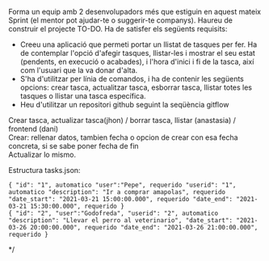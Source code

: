 <p>Forma un equip amb 2 desenvolupadors més que estiguin en aquest mateix Sprint (el mentor pot ajudar-te o suggerir-te companys).
Haureu de construir el projecte TO-DO. Ha de satisfer els següents requisits:</p>

<ul>
<li>Creeu una aplicació que permeti portar un llistat de tasques per fer. Ha de contemplar l'opció d'afegir tasques, llistar-les i mostrar el seu
estat (pendents, en execució o acabades), i l'hora d'inici i fi de la tasca, així com l'usuari que la va donar d'alta.</li>
<li>S'ha d'utilitzar per línia de comandos, i ha de contenir les següents opcions: crear tasca, actualitzar tasca, esborrar tasca, llistar
totes les tasques o llistar una tasca específica.</li>
<li>Heu d'utilitzar un repositori github seguint la seqüència gitflow</li>
</ul>

<p>Crear tasca, actualizar tasca(jhon) / borrar tasca, llistar (anastasia) / frontend (dani)<br>
Crear: rellenar datos, tambien fecha o opcion de crear con esa fecha concreta, si se sabe poner fecha de fin<br>
Actualizar lo mismo.</p>

<p>Estructura tasks.json:</p>

`{
    "id": "1", automatico
    "user":"Pepe", requerido
    "userid": "1", automatico
    "description": "Ir a comprar amapolas", requerido
    "date_start": "2021-03-21 15:00:00.000", requerido
    "date_end": "2021-03-21 15:30:00.000", requerido
}`
<br>
`{
    "id": "2",
    "user":"Godofreda",
    "userid": "2", automatico
    "description": "Llevar el perro al veterinario",
    "date_start": "2021-03-26 20:00:00.000", requerido
    "date_end": "2021-03-26 21:00:00.000", requerido
}`

*/
